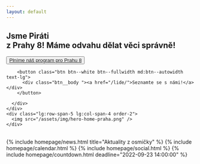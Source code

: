 ```yaml
---
layout: default
---
```


<article class="hero hero--image " style="--image-url: url(http://praha8.pirati.cz/assets/img/hero-home-pozadi.jpg)">
  <div class="container grid lg:grid-rows-4 lg:grid-cols-7 gap-2 items-center">
    <div class="lg:row-span-4 lg:col-span-3 order-1">
      <h1 class="head-alt-md md:head-alt-xl">Jsme Piráti <br />z Prahy 8! Máme odvahu dělat věci správně!</h1>
    </div>
    <div class="lg:row-span-1 lg:col-span-3 order-3">
      <div class="mt-4 md:mt-8 space-y-4">
        <button class="btn btn--white btn--fullwidth md:btn--autowidth text-lg">
          <div class="btn__body "><a href="/program/">Plníme náš program pro Prahu 8</a></div>
        </button>

        <button class="btn btn--white btn--fullwidth md:btn--autowidth text-lg">
          <div class="btn__body "><a href="/lide/">Seznamte se s námi!</a></div>
        </button>

      </div>
    </div>
    <div class="lg:row-span-5 lg:col-span-4 order-2">
      <img src="/assets/img/hero-home-praha.png" />
    </div>
  </div>
</article>

<div class="container container--default pt-4 lg:pb-24">
  <br />
  {% include homepage/news.html title="Aktuality z osmičky" %}
  {% include homepage/calendar.html %}
  {% include homepage/social.html %}
  {% include homepage/countdown.html deadline="2022-09-23 14:00:00" %}
</div>
